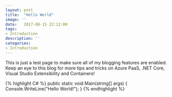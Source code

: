 ```yaml
---
layout: post
title:  "Hello World"
image: ''
date:   2017-08-15 22:12:00
tags:
- Introduction
description: ''
categories:
- Introduction 
---
```


This is just a test page to make sure all of my blogging features are enabled. Keep an eye to this blog for more tips and tricks on Azure PaaS, .NET Core, Visual Studio Extensibility and Containers!

{% highlight C# %}
public static void Main(string[] args)
{
    Console.WriteLine("Hello World!");
}
{% endhighlight %}